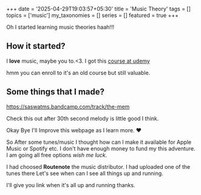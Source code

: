 +++
date = '2025-04-29T19:03:57+05:30'
title = 'Music Theory'
tags = []
topics = ['music']
my_taxonomies = []
series = []
featured = true
+++

Oh I started learning music theories haah!!!

## How it started?

I **love** music, maybe you to.<3. I got this [course at udemy](https://www.udemy.com/course/music-theory-complete/?couponCode=ST7MT290425G3)

hmm you can enroll to it's an old course but still valuable.

## Some things that I made?

https://saswatms.bandcamp.com/track/the-mem

Check this out after 30th second melody is little good I think.

Okay Bye I'll Improve this webpage as I learn more. ❤️

So After some tunes/music I thought how can I make it available for Apple Music or Spotify etc.
I don't have enough money to fund my this adventure. I am going all free options _wish me luck_.

I had choosed **Routenote** the music distributor. I had uploaded one of the tunes there Let's see when can I see all things up and running.

I'll give you link when it's all up and running thanks.
